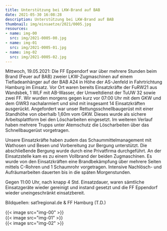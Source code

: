 ```yaml
---
title: Unterstützung bei LKW-Brand auf BAB
date: 2021-05-30 16:08:28
description: Unterstützung bei LKW-Brand auf BAB
thumbnail: img/einsaetze/2021/0005.jpg
resources:
- name: img-00
  src: img/2021-0005-00.jpg
- name: img-01
  src: img/2021-0005-01.jpg
- name: img-02
  src: img/2021-0005-02.jpg
---
```


Mittwoch, 19.05.2021: Die FF Eppendorf war über mehrere Stunden beim Brand (Feuer auf BAB) zweier LKW-Zugmaschinen auf einem Tiefladeanhänger auf der BAB A24 in Höhe der AS-Jenfeld in Fahrtrichtung Hamburg im Einsatz.
Vor Ort waren bereits Einsatzkräfte der FuRW21 aus Wandsbek, 1 WLF mit AB-Wasser, der Umweltdienst der TuUW 32 sowie zwei FF.
Wir wurden morgens gegen kurz vor 07:00 Uhr mit dem GKW und dem GWR3 nachalarmiert und sind mit insgesamt 14 Einsatzkräften ausgerückt.
Angefordert war unser Rettungsschnellbaugerüst mit einer Standhöhe von oberhalb 1,60m vom GKW.
Dieses wurde als sichere Arbeitsplattform bei den Löscharbeiten eingesetzt.
Im weiteren Verlauf haben mehrere Trupps unter Atemschutz die Löscharbeiten über das Schnellbaugerüst vorgetragen.

Unsere Einsatzkräfte haben zudem das Schaummittelmanagement mit Wathosen und Besen und Vorbereitung zur Bergung unterstützt.
Die abschließende Bergung wurde durch eine Privatfirma durchgeführt.
An der Einsatzstelle kam es zu einem Vollbrand der beiden Zugmaschinen.
Es wurde von den Einsatzkräften eine Brandbekämpfung über mehrere Seiten mittels C-Rohren und 1 Schaumrohr vorgetragen.
Intensive Nachlösch- und Aufräumarbeiten dauerten bis in die späten Morgenstunden.

Gegen 11:00 Uhr, nach knapp 4 Std. Einsatzdauer, waren sämtliche Einsatzgeräte wieder gereinigt und instand gesetzt und die FF Eppendorf wieder uneingeschränkt einsatzbereit.

Bildquellen: sat1regional.de & FF Hamburg (T.D.)

{{< image src="img-00" >}}  
{{< image src="img-01" >}}  
{{< image src="img-02" >}}  
